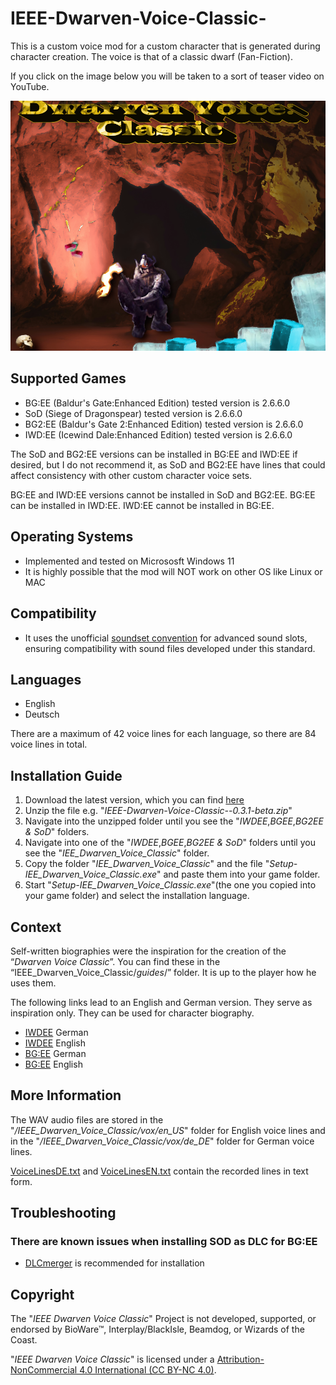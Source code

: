 # IEEE-Dwarven-Voice-Classic-

This is a custom voice mod for a custom character that is generated during character creation. The voice is that of a classic dwarf (Fan-Fiction).

If you click on the image below you will be taken to a sort of teaser video on YouTube.

[![YouTube](https://github.com/Incrementis/Infinity-Engine-Modding-Wiki-Content-/blob/main/Dwarven%20Voice%20Classic/Images/CaveAndDwarf.png)](https://www.youtube.com/watch?v=t1pVB-WKLhI)


## Supported Games

* BG:EE (Baldur's Gate:Enhanced Edition) tested version is 2.6.6.0
* SoD (Siege of Dragonspear) tested version is 2.6.6.0
* BG2:EE (Baldur's Gate 2:Enhanced Edition) tested version is 2.6.6.0
* IWD:EE (Icewind Dale:Enhanced Edition) tested version is 2.6.6.0

The SoD and BG2:EE versions can be installed in BG:EE and IWD:EE if desired, but I do not recommend it, as SoD and BG2:EE have lines that could affect consistency with other custom character voice sets.

BG:EE and IWD:EE versions cannot be installed in SoD and BG2:EE.
BG:EE can be installed in IWD:EE.
IWD:EE cannot be installed in BG:EE.


## Operating Systems

* Implemented and tested on Micrososft Windows 11
* It is highly possible that the mod will NOT work on other OS like Linux or MAC


## Compatibility

* It uses the unofficial [soundset convention](https://www.gibberlings3.net/forums/topic/34560-adding-soundsets-to-the-ees-using-the-ee-soundset-tool/) for advanced sound slots, ensuring compatibility with sound files developed under this standard.


## Languages

* English
* Deutsch

There are a maximum of 42 voice lines for each language, so there are 84 voice lines in total.

## Installation Guide

1. Download the latest version, which you can find [here](https://github.com/Incrementis/IEEE-Dwarven-Voice-Classic-/releases)
2. Unzip the file e.g. "*IEEE-Dwarven-Voice-Classic--0.3.1-beta.zip*"
3. Navigate into the unzipped folder until you see the "*IWDEE*,*BGEE*,*BG2EE & SoD*" folders.
4. Navigate into one of the "*IWDEE*,*BGEE*,*BG2EE & SoD*" folders until you see the "*IEE_Dwarven_Voice_Classic*" folder.
5. Copy the folder "*IEE_Dwarven_Voice_Classic*" and the file "*Setup-IEE_Dwarven_Voice_Classic.exe*" and paste them into your game folder.
6. Start "*Setup-IEE_Dwarven_Voice_Classic.exe*"(the one you copied into your game folder) and select the installation language.


## Context

Self-written biographies were the inspiration for the creation of the “*Dwarven Voice Classic*”.
You can find these in the “IEEE_Dwarven_Voice_Classic/*guides*/” folder.
It is up to the player how he uses them.

The following links lead to an English and German version.
They serve as inspiration only. They can be used for character biography.

* [IWDEE](https://github.com/Incrementis/IEEE-Dwarven-Voice-Classic-/blob/main/IWDEE/IEEE_Dwarven_Voice_Classic/guides/bio_suggestionDE.txt) German
* [IWDEE](https://github.com/Incrementis/IEEE-Dwarven-Voice-Classic-/blob/main/IWDEE/IEEE_Dwarven_Voice_Classic/guides/bio_suggestionEN.txt) English
* [BG:EE](https://github.com/Incrementis/IEEE-Dwarven-Voice-Classic-/blob/main/BG2EE%20%26%20SoD/IEEE_Dwarven_Voice_Classic/guides/bio_suggestionDE.txt) German
* [BG:EE](https://github.com/Incrementis/IEEE-Dwarven-Voice-Classic-/blob/main/BG2EE%20%26%20SoD/IEEE_Dwarven_Voice_Classic/guides/bio_suggestionEN.txt) English


## More Information

The WAV audio files are stored in the "*/IEEE_Dwarven_Voice_Classic/vox/en_US*" folder for English voice lines and in the "*/IEEE_Dwarven_Voice_Classic/vox/de_DE*" folder for German voice lines.

[VoiceLinesDE.txt](https://github.com/Incrementis/IEEE-Dwarven-Voice-Classic-/blob/main/VoiceLinesDE.txt) and [VoiceLinesEN.txt](https://github.com/Incrementis/IEEE-Dwarven-Voice-Classic-/blob/main/VoiceLinesEN.txt) contain the recorded lines in text form.



## Troubleshooting
### There are known issues when installing SOD as DLC for BG:EE
* [DLCmerger](https://github.com/Argent77/A7-DlcMerger/releases) is recommended for installation


## Copyright

The "*IEEE Dwarven Voice Classic*" Project is not developed, supported, or endorsed by BioWare™, Interplay/BlackIsle, Beamdog, or Wizards of the Coast.

"*IEEE Dwarven Voice Classic*" is licensed under a [Attribution-NonCommercial 4.0 International (CC BY-NC 4.0)](https://creativecommons.org/licenses/by-nc/4.0/).